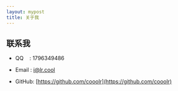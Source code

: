 ```yaml
---
layout: mypost
title: 关于我
---
```



## 联系我

- QQ&nbsp;&nbsp;&nbsp;&nbsp;: 1796349486

- Email&nbsp;: i@lr.cool

- GitHub: [https://github.com/cooolr](https://github.com/cooolr)

